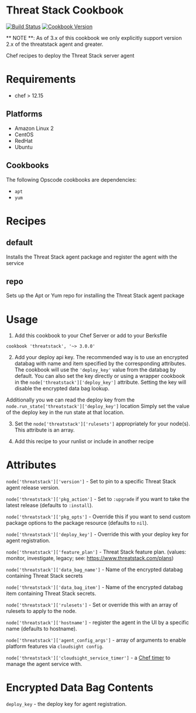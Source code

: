 Threat Stack Cookbook
================

[![Build Status](https://travis-ci.org/threatstack/threatstack-chef.svg?branch=master)][travis]
[![Cookbook Version](http://img.shields.io/cookbook/v/threatstack.svg)][cookbook]

[travis]: https://travis-ci.org/threatstack/threatstack-chef
[cookbook]: https://supermarket.chef.io/cookbooks/threatstack

** NOTE **: As of 3.x of this cookbook we only explicitly support version 2.x of the threatstack agent and greater.

Chef recipes to deploy the Threat Stack server agent

Requirements
============
- chef > 12.15

Platforms
---------

* Amazon Linux 2
* CentOS
* RedHat
* Ubuntu

Cookbooks
---------

The following Opscode cookbooks are dependencies:

* `apt`
* `yum`


Recipes
=======

default
-------
Installs the Threat Stack agent package and register the agent with the service

repo
--------
Sets up the Apt or Yum repo for installing the Threat Stack agent package

Usage
=====

1. Add this cookbook to your Chef Server or add to your Berksfile
  ```
  cookbook 'threatstack', '~> 3.0.0'
  ```

2. Add your deploy api key. The recommended way is to use an encrypted databag
with name and item specified by the corresponding attributes. The cookbook will
use the `'deploy_key'` value from the databag by default.
You can also set the key directly or using a wrapper cookbook in the `node['threatstack']['deploy_key']` attribute.
Setting the key will disable the encrypted data bag lookup.

Additionally you we can read the deploy key from the `node.run_state['threatstack']['deploy_key']` location
Simply set the value of the deploy key in the run state at that location.

3. Set the `node['threatstack']['rulesets']` appropriately for your node(s). This attribute is an array.

4. Add this recipe to your runlist or include in another recipe

Attributes
==========

`node['threatstack']['version']` - Set to pin to a specific Threat Stack agent release version.

`node['threatstack']['pkg_action']` - Set to `:upgrade` if you want to take the latest release (defaults to `:install`).

`node['threatstack']['pkg_opts']` - Override this if you want to send custom package options to the package resource (defaults to `nil`).

`node['threatstack']['deploy_key']` - Override this with your deploy key for agent registration.

`node['threatstack']['feature_plan']` - Threat Stack feature plan. (values: monitor, investigate, legacy; see: https://www.threatstack.com/plans)

`node['threatstack']['data_bag_name']` - Name of the encrypted databag containing Threat Stack secrets

`node['threatstack']['data_bag_item']` - Name of the encrypted databag item containing Threat Stack secrets.

`node['threatstack']['rulesets']` - Set or override this with an array of rulesets to apply to the node.

`node['threatstack']['hostname']` - register the agent in the UI by a specific name (defaults to hostname).

`node['threatstack']['agent_config_args']` - array of arguments to enable platform features via `cloudsight config`.

`node['threatstack']['cloudsight_service_timer']` - a [Chef timer](https://docs.chef.io/resource_common.html#resource-common-notifications) to manage the agent service with.

Encrypted Data Bag Contents
===========================
`deploy_key` - the deploy key for agent registration.
